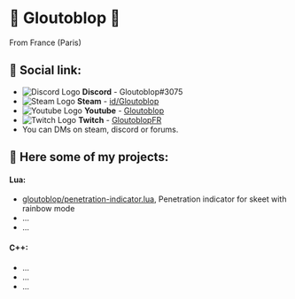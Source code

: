 # 👑 Gloutoblop 👑

From France (Paris)

## 🚀 Social link:
- ![Discord Logo](https://i.imgur.com/002xgns.png) __Discord__ - Gloutoblop#3075
- ![Steam Logo](https://i.imgur.com/RAjZrQb.png) __Steam__ - [id/Gloutoblop](https://steamcommunity.com/id/Gloutoblop)
- ![Youtube Logo](https://www.youtube.com/s/desktop/d5bd6dd9/img/favicon.ico) __Youtube__ - [Gloutoblop](https://www.youtube.com/c/gloutoblop7)
- ![Twitch Logo](https://static.twitchcdn.net/assets/favicon-16-2d5d1f5ddd489ee10398.png) __Twitch__ - [GloutoblopFR](https://www.twitch.tv/gloutoblopfr)
- You can DMs on steam, discord or forums.

## 🌈 Here some of my projects:

#### Lua:
- [gloutoblop/penetration-indicator.lua](https://github.com/Gloutoblop/Penetration-indicator/blob/main/penetration_indicator.lua), Penetration indicator for skeet with rainbow mode
- ...
- ...

#### C++:
- ...
- ...
- ...
